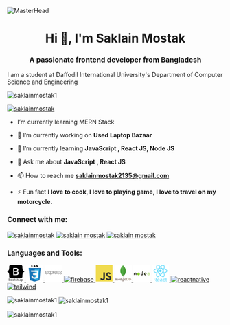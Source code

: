 ![MasterHead](http://www.getaprogrammer.com.au/wp-content/uploads/2020/04/react.jpg)
<h1 align="center">Hi 👋, I'm Saklain Mostak</h1>
<h3 align="center">A passionate frontend developer from Bangladesh</h3>
<p>I am a student at Daffodil International University's Department of Computer Science and Engineering<p>


<p align="left"> <img src="https://komarev.com/ghpvc/?username=saklainmostak1&label=Profile%20views&color=0e75b6&style=flat" alt="saklainmostak1" /> </p>

<p align="left"> <a href="https://twitter.com/saklainmostak" target="blank"><img src="https://img.shields.io/twitter/follow/saklainmostak?logo=twitter&style=for-the-badge" alt="saklainmostak" /></a> </p>

- I’m currently learning MERN Stack

- 🔭 I’m currently working on **Used Laptop Bazaar**

- 🌱 I’m currently learning **JavaScript , React JS, Node JS**

- 💬 Ask me about **JavaScript , React JS**

- 📫 How to reach me **saklainmostak2135@gmail.com**

- ⚡ Fun fact **I love to cook, I love to playing game, I love to travel on my motorcycle.**

<h3 align="left">Connect with me:</h3>
<p align="left">
<a href="https://twitter.com/saklainmostak" target="blank"><img align="center" src="https://raw.githubusercontent.com/rahuldkjain/github-profile-readme-generator/master/src/images/icons/Social/twitter.svg" alt="saklainmostak" height="30" width="40" /></a>
<a href="https://www.linkedin.com/in/saklain-mostak-a99288248/" target="blank"><img align="center" src="https://raw.githubusercontent.com/rahuldkjain/github-profile-readme-generator/master/src/images/icons/Social/linked-in-alt.svg" alt="saklain mostak" height="30" width="40" /></a>
<a href="https://www.facebook.com/profile.php?id=100088145321928" target="blank"><img align="center" src="https://raw.githubusercontent.com/rahuldkjain/github-profile-readme-generator/master/src/images/icons/Social/facebook.svg" alt="saklain mostak" height="30" width="40" /></a>
</p>

<h3 align="left">Languages and Tools:</h3>
<p align="left"> <a href="https://getbootstrap.com" target="_blank" rel="noreferrer"> <img src="https://raw.githubusercontent.com/devicons/devicon/master/icons/bootstrap/bootstrap-plain-wordmark.svg" alt="bootstrap" width="40" height="40"/> </a> <a href="https://www.w3schools.com/css/" target="_blank" rel="noreferrer"> <img src="https://raw.githubusercontent.com/devicons/devicon/master/icons/css3/css3-original-wordmark.svg" alt="css3" width="40" height="40"/> </a> <a href="https://expressjs.com" target="_blank" rel="noreferrer"> <img src="https://raw.githubusercontent.com/devicons/devicon/master/icons/express/express-original-wordmark.svg" alt="express" width="40" height="40"/> </a> <a href="https://firebase.google.com/" target="_blank" rel="noreferrer"> <img src="https://www.vectorlogo.zone/logos/firebase/firebase-icon.svg" alt="firebase" width="40" height="40"/> </a> <a href="https://developer.mozilla.org/en-US/docs/Web/JavaScript" target="_blank" rel="noreferrer"> <img src="https://raw.githubusercontent.com/devicons/devicon/master/icons/javascript/javascript-original.svg" alt="javascript" width="40" height="40"/> </a> <a href="https://www.mongodb.com/" target="_blank" rel="noreferrer"> <img src="https://raw.githubusercontent.com/devicons/devicon/master/icons/mongodb/mongodb-original-wordmark.svg" alt="mongodb" width="40" height="40"/> </a> <a href="https://nodejs.org" target="_blank" rel="noreferrer"> <img src="https://raw.githubusercontent.com/devicons/devicon/master/icons/nodejs/nodejs-original-wordmark.svg" alt="nodejs" width="40" height="40"/> </a> <a href="https://reactjs.org/" target="_blank" rel="noreferrer"> <img src="https://raw.githubusercontent.com/devicons/devicon/master/icons/react/react-original-wordmark.svg" alt="react" width="40" height="40"/> </a> <a href="https://reactnative.dev/" target="_blank" rel="noreferrer"> <img src="https://reactnative.dev/img/header_logo.svg" alt="reactnative" width="40" height="40"/> </a> <a href="https://tailwindcss.com/" target="_blank" rel="noreferrer"> <img src="https://www.vectorlogo.zone/logos/tailwindcss/tailwindcss-icon.svg" alt="tailwind" width="40" height="40"/> </a> </p>

<p><img align="left" src="https://github-readme-stats.vercel.app/api/top-langs?username=saklainmostak1&show_icons=true&locale=en&layout=compact" alt="saklainmostak1" /></p>

<p>&nbsp;<img align="center" src="https://github-readme-stats.vercel.app/api?username=saklainmostak1&show_icons=true&locale=en" alt="saklainmostak1" /></p>

<p><img align="center" src="https://github-readme-streak-stats.herokuapp.com/?user=saklainmostak1&" alt="saklainmostak1" /></p>
